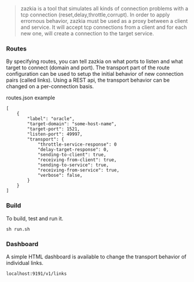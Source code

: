 

> zazkia
is a tool that simulates all kinds of connection problems with a tcp connection (reset,delay,throttle,corrupt).
In order to apply errornous behavior, zazkia must be used as a proxy between a client and service.
It will accept tcp connections from a client and for each new one, will create a connection to the target service.

### Routes
By specifying routes, you can tell zazkia on what ports to listen and what target to connect (domain and port).
The transport part of the route configuration can be used to setup the initial behavior of new connection pairs (called links).
Using a REST api, the transport behavior can be changed on a per-connection basis.

routes.json example


	[
	    {
	        "label": "oracle",
	        "target-domain": "some-host-name",
	        "target-port": 1521,
	        "listen-port": 49997,
	        "transport": {
				"throttle-service-response": 0
				"delay-target-response": 0,
				"sending-to-client": true,
				"receiving-from-client": true,
				"sending-to-service": true,
				"receiving-from-service": true,
				"verbose": false,
	        }
	    }
	]

### Build
To build, test and run it.


	sh run.sh

### Dashboard
A simple HTML dashboard is available to change the transport behavior of individual links.


	localhost:9191/v1/links

